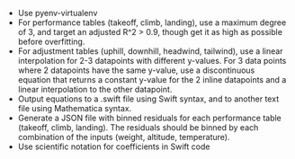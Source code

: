- Use pyenv-virtualenv
- For performance tables (takeoff, climb, landing), use a maximum degree of 3, and target an adjusted R^2 > 0.9, though get it as high as possible before overfitting.
- For adjustment tables (uphill, downhill, headwind, tailwind), use a linear interpolation for 2-3 datapoints with different y-values. For 3 data points where 2 datapoints have the same y-value, use a discontinuous equation that returns a constant y-value for the 2 inline datapoints and a linear interpolation to the other datapoint.
- Output equations to a .swift file using Swift syntax, and to another text file using Mathematica syntax.
- Generate a JSON file with binned residuals for each performance table (takeoff, climb, landing). The residuals should be binned by each combination of the inputs (weight, altitude, temperature).
- Use scientific notation for coefficients in Swift code
